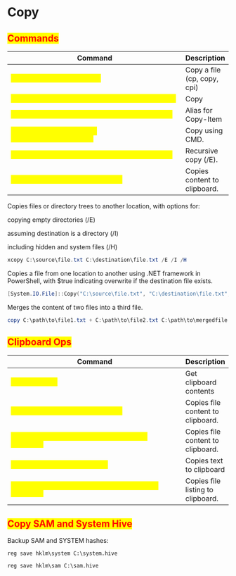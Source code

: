 # Copy

## <mark style="color:red;">Commands</mark>

<table data-header-hidden data-full-width="true"><thead><tr><th width="517">Command</th><th>Description</th></tr></thead><tbody><tr><td><mark style="color:yellow;"><code>Copy-Item src.txt dst.txt</code></mark></td><td>Copy a file (cp, copy, cpi)</td></tr><tr><td><mark style="color:yellow;"><code>Copy-Item -Path file.txt -Destination file.txt</code></mark></td><td>Copy</td></tr><tr><td><mark style="color:yellow;"><code>cp C:\source\file.txt C:\destination\file.txt</code></mark></td><td>Alias for Copy-Item</td></tr><tr><td><mark style="color:yellow;"><code>copy C:\source\file.txt C:\destination\file.txt</code></mark></td><td>Copy using CMD.</td></tr><tr><td><mark style="color:yellow;"><code>robocopy C:\source C:\destination file.txt /E</code></mark></td><td>Recursive copy (/E).</td></tr><tr><td><mark style="color:yellow;"><code>type C:\path\to\file.txt | clip</code></mark></td><td>Copies content to clipboard.</td></tr></tbody></table>

Copies files or directory trees to another location, with options for:

copying empty directories (/E)

assuming destination is a directory (/I)

including hidden and system files (/H)

```powershell
xcopy C:\source\file.txt C:\destination\file.txt /E /I /H
```

Copies a file from one location to another using .NET framework in PowerShell, with $true indicating overwrite if the destination file exists.

```powershell
[System.IO.File]::Copy("C:\source\file.txt", "C:\destination\file.txt", $true)
```

Merges the content of two files into a third file.

```powershell
copy C:\path\to\file1.txt + C:\path\to\file2.txt C:\path\to\mergedfile.txt
```

## <mark style="color:red;">Clipboard Ops</mark>

<table data-header-hidden data-full-width="true"><thead><tr><th width="552">Command</th><th>Description</th></tr></thead><tbody><tr><td><mark style="color:yellow;"><code>Get-Clipboard</code></mark></td><td>Get clipboard contents</td></tr><tr><td><mark style="color:yellow;"><code>type C:\path\to\file.txt | clip</code></mark></td><td>Copies file content to clipboard.</td></tr><tr><td><mark style="color:yellow;"><code>Get-Content C:\path\to\file.txt | Set-Clipboard</code></mark></td><td>Copies file content to clipboard.</td></tr><tr><td><mark style="color:yellow;"><code>"Some text" | Set-Clipboard</code></mark></td><td>Copies text to clipboard</td></tr><tr><td><mark style="color:yellow;"><code>Get-ChildItem C:\path\to\directory | Set-Clipboard</code></mark></td><td>Copies file listing to clipboard.</td></tr></tbody></table>

## <mark style="color:red;">Copy SAM and System Hive</mark>

Backup SAM and SYSTEM hashes:

```
reg save hklm\system C:\system.hive
```

```
reg save hklm\sam C:\sam.hive
```
